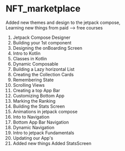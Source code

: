 # NFT_marketplace
Added new themes and design to the jetpack compose,
<br> Learning new things from paid --> free courses
1) Jetpack Compose Designer
2) Building your 1st component
3) Designing the onBoarding Screen
4) Intro to Kotlin
5) Classes in Kotlin
6) Dynamic Composable
7) Building a Lazy horizontal List
8) Creating the Collection Cards
9) Remembering State
10) Scrolling Views
11) Creating a top App Bar
12) Customizing Bottom App
13) Marking the Ranking
14) Building the Stats Screen
15) Animations in jetpack compose
16) Into to Navigation
17) Bottom App Bar Navigation 
18) Dynamic Navigation
19) Intro to jetpack Fundamentals
20) Updating our App's
21) Added new things 
Added StatsScreen
